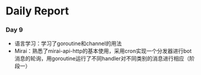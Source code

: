 # Daily Report

### Day 9

- 语言学习：学习了goroutine和channel的用法
- Mirai：熟悉了mirai-api-http的基本使用，采用cron实现一个分发器进行bot消息的轮询，用goroutine运行了不同handler对不同类别的消息进行相应（阶段一）

 

​    

